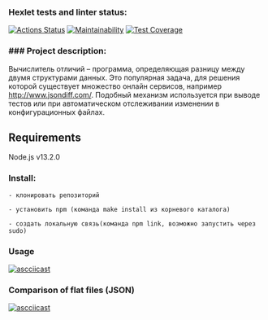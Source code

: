 ### Hexlet tests and linter status:
[![Actions Status](https://github.com/Mari-Krukovskaya/frontend-project-46/workflows/hexlet-check/badge.svg)](https://github.com/Mari-Krukovskaya/frontend-project-46/actions)
[![Maintainability](https://api.codeclimate.com/v1/badges/2839508087676ed3a3f7/maintainability)](https://codeclimate.com/github/Mari-Krukovskaya/frontend-project-46/maintainability)
[![Test Coverage](https://api.codeclimate.com/v1/badges/2839508087676ed3a3f7/test_coverage)](https://codeclimate.com/github/Mari-Krukovskaya/frontend-project-46/test_coverage)

### ### Project description:
Вычислитель отличий – программа, определяющая разницу между двумя структурами данных. Это популярная задача, для решения которой существует множество онлайн сервисов, например http://www.jsondiff.com/. Подобный механизм используется при выводе тестов или при автоматическом отслеживании изменении в конфигурационных файлах.

## Requirements
 Node.js v13.2.0

 ### Install:
```
- клонировать репозиторий 

- установить npm (команда make install из корневого каталога)

- cоздать локальную связь(команда npm link, возможно запустить через sudo)
```
### Usage

[![ascciicast](https://asciinema.org/a/9XsuXfBWIZFW8z1gavywii5ps.svg)](https://asciinema.org/a/9XsuXfBWIZFW8z1gavywii5ps)

### Comparison of flat files (JSON)

[![ascciicast](https://asciinema.org/a/6yDmnWsHlz4a8NbuKk8oUCOZt.svg)](https://asciinema.org/a/6yDmnWsHlz4a8NbuKk8oUCOZt)